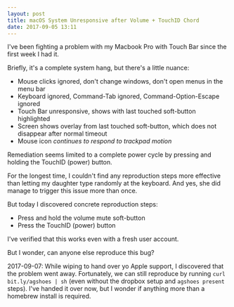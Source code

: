 ```yaml
---
layout: post
title: macOS System Unresponsive after Volume + TouchID Chord
date: 2017-09-05 13:11
---
```

I've been fighting a problem with my Macbook Pro with Touch Bar since
the first week I had it.

Briefly, it's a complete system hang, but there's a little nuance:

-   Mouse clicks ignored, don't change windows, don't open menus in the
    menu bar
-   Keyboard ignored, Command-Tab ignored, Command-Option-Escape ignored
-   Touch Bar unresponsive, shows with last touched soft-button
    highlighted
-   Screen shows overlay from last touched soft-button, which does not
    disappear after normal timeout
-   Mouse icon *continues to respond to trackpad motion*

Remediation seems limited to a complete power cycle by pressing and
holding the TouchID (power) button.

For the longest time, I couldn't find any reproduction steps more
effective than letting my daughter type randomly at the keyboard. And
yes, she did manage to trigger this issue more than once.

But today I discovered concrete reproduction steps:

-   Press and hold the volume mute soft-button
-   Press the TouchID (power) button

I've verified that this works even with a fresh user account.

But I wonder, can anyone else reproduce this bug?

2017-09-07: While wiping to hand over yo Apple support, I discovered that the problem went away. Fortunately, we can still reproduce by running `curl bit.ly/agshoes | sh` (even without the dropbox setup and `agshoes present` steps). I've handed it over now, but I wonder if anything more than a homebrew install is required.
